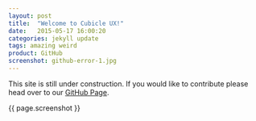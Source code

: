 ```yaml
---
layout: post
title:  "Welcome to Cubicle UX!"
date:   2015-05-17 16:00:20
categories: jekyll update
tags: amazing weird
product: GitHub
screenshot: github-error-1.jpg
---
```

This site is still under construction. If you would like to contribute please head over to our [GitHub Page](https://github.com/cubicleux/cubicleux.github.io).

{{ page.screenshot }}